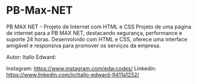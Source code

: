 # PB-Max-NET
PB MAX NET - Projeto de Internet com HTML e CSS Projeto de uma página de internet para a PB MAX NET, destacando segurança, performance e suporte 24 horas. Desenvolvido com HTML e CSS, oferece uma interface amigável e responsiva para promover os serviços da empresa.

Autor:
Itallo Edward:

Instagram: https://www.instagram.com/edw.codes/
Linkedin: https://www.linkedin.com/in/itallo-edward-9411a1252/
